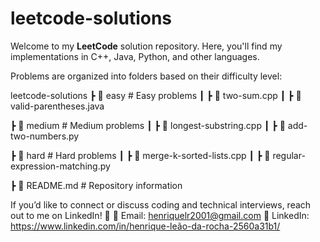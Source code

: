 # leetcode-solutions

Welcome to my **LeetCode** solution repository.
Here, you'll find my implementations in C++, Java, Python, and other languages.

Problems are organized into folders based on their difficulty level:

leetcode-solutions 
┣ 📂 easy # Easy problems ┃ 
  ┣ 📜 two-sum.cpp ┃ 
  ┣ 📜 valid-parentheses.java 
  
┣ 📂 medium # Medium problems ┃ 
  ┣ 📜 longest-substring.cpp ┃ 
  ┣ 📜 add-two-numbers.py 
  
┣ 📂 hard # Hard problems ┃ 
  ┣ 📜 merge-k-sorted-lists.cpp ┃ 
  ┣ 📜 regular-expression-matching.py 
  
┣ 📜 README.md # Repository information


If you’d like to connect or discuss coding and technical interviews, reach out to me on LinkedIn! 🚀
📧 Email: henriquelr2001@gmail.com
🔗 LinkedIn: https://www.linkedin.com/in/henrique-leão-da-rocha-2560a31b1/
